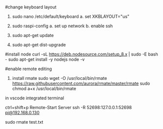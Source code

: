 #change keyboard layout
1. sudo nano /etc/default/keyboard
	a. set XKBLAYOUT="us"

1. sudo raspi-config
	a. set up network
	b. enable ssh
2. sudo apt-get update
3. sudo apt-get dist-upgrade



#install node
curl -sL https://deb.nodesource.com/setup_8.x | sudo -E bash -
sudo apt-get install -y nodejs
node -v


#enable remote editing
1. install rmate
sudo wget -O /usr/local/bin/rmate https://raw.githubusercontent.com/aurora/rmate/master/rmate
sudo chmod a+x /usr/local/bin/rmate

in vscode integrated terminal

ctrl+shift+p Remote-Start Server
ssh -R 52698:127.0.0.1:52698 pi@192.168.0.130

sudo rmate test.txt